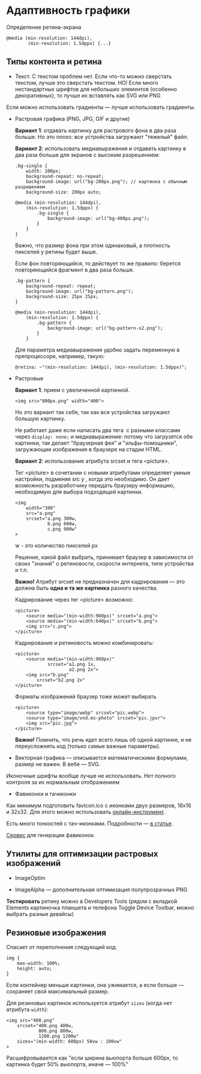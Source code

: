 # Адаптивность графики

Определение ретина-экрана

```
@media (min-resolution: 144dpi),
		(min-resolution: 1.5dppx) {...}
```

## Типы контента и ретина

- Текст. С текстом проблем нет. Если что-то можно сверстать текстом, лучше это сверстать текстом. НО! Если много нестандартных шрифтов для небольших элементов (особенно декоративных), то лучше их вставлять как SVG или PNG

Если можно использовать градиенты — лучше использовать градиенты.

- Растровая графика (PNG, JPG, GIF и другие)

	**Вариант 1**: отдавать картинку для растрового фона в два раза больше. Но это плохо: все устройства загружают "тяжелый" файл.

	**Вариант 2**: использовать медиавыражения и отдавать картинку в два раза больше для экранов с высоким разрешением:

	```
	.bg-single {
		width: 200px;
		background-repeat: no-repeat;
		background-image: url("bg-200px.png"); // картинка с обычным разрешением
		background-size: 200px auto;

	@media (min-resolution: 144dpi),
		(min-resolution: 1.5dppx) {
			.bg-single {
				background-image: url("bg-400px.png");
			}
		}
	}
	```

	Важно, что размер фона при этом одинаковый, а плотность пикселей у ретины будет выше.

	Если фон повторяющийся, то действует то же правило: берется повторяющийся фрагмент в два раза больше.

	```
	.bg-pattern {
		background-repeat: repeat;
		background-image: url("bg-pattern.png");
		background-size: 25px 25px;
	}

	@media (min-resolution: 144dpi),
		(min-resolution: 1.5dppx) {
			.bg-pattern {
				background-image: url("bg-pattern-x2.png");
			}
		}
	```

	Для параметра медиавыражения удобно задать переменную в препроцессоре, например, такую:

	```
	@retina: ~"(min-resolution: 144dpi), (min-resolution: 1.5dppx)";
	```

- Растровые <img>
	
	**Вариант 1**: прием с увеличенной картинкой.

	```
	<img src="800px.png" width="400">
	```
	Но это вариант так себе, так как все устройства загружают большую картинку.

	Не работает даже если написать два тега <img> с разными классами через ```display: none;``` и медиавыражение: потому что загрузятся обе картинки, так делает "браузерная фея" и "эльфы-помощники", загружающие изображения в браузере на стадии HTML.

	**Вариант 2**: использование атрибута srcset и тега \<picture>.

	Тег \<picture> в сочетании с новыми атрибутами определяет умные настройки, подменяя src у <img>, когда это необходимо. Он дает возможность разработчику передать браузеру информацию, необходимую для выбора подходящей картинки.

	```
	<img
		width="300"
		src="a.png"
		srcset="a.png 300w,
				b.png 600w,
				c.png 900w"
	>
	```
	w - это количество пикселей px

	Решение, какой файл выбрать, принимает браузер в зависимости от своих "знаний" о ретиновости, скорости интернета, типе устройства и т.п.

	**Важно!** Атрибут srcset не предназначен для кадрирования — это должна быть **одна и та же картинка** разного качества.

	Кадрирование через тег \<picture> возможно:

	```
	<picture>
		<source media="(min-width:960px)" srcset="a.png">
		<source media="(min-width:640px)" srcset="b.png">
		<img src="c.png">
	</picture>
	```

	Кадрирование и ретиновость можно комбинировать:

	```
	<picture>
		<source media="(min-width:960px)" 
				srcset="a1.png 1x,
						a2.png 2x">
		<img src="b.png"
			srcset="b2.png 2x"
	</picture>
	```

	Форматы изображений браузер тоже может выбирать

	```
	<picture>
		<source type="image/webp" srcset="pic.webp">
		<source type="image/vnd.ms-photo" srcset="pic.jpxr">
		<img src="pic.jpg">
	</picture>
	```

	**Важно!** Помнить, что речь идет всего лишь об одной картинке, и не переусложнять код (только самые важные параметры).

- Векторная графика — описывается математическими формулами, размер не важен. В вебе — SVG.

Иконочные шрифты вообще лучше не использовать. Нет полного контроля за их нормальным отображением

- Фавиконки и тачиконки

Как минимум подготовить favicon.ico с иконками двух размеров, 16х16 и 32х32. Для этого можно использовать [онлайн-инструмент](http://www.xiconeditor.com/).

Есть много тонкостей с тач-иконками. Подробности — [в статье](https://mathiasbynens.be/notes/touch-icons).

[Сервис](http://realfavicongenerator.net/) для генерации фавиконок.


## Утилиты для оптимизации растровых изображений

- ImageOptim

- ImageAlpha — дополнительная оптимизация полупрозрачных PNG

**Тестировать** ретину можно в Developers Tools (рядом с вкладкой Elements картиночка планшета и телефона Toggle Device Toolbar, можно выбрать разные девайсы)

## Резиновые изображения

Спасает от переполнения следующий код:

```
img {
	max-width: 100%;
	height: auto;
}
```
Если контейнер меньше картинки, она ужимается, а если больше — сохраняет свой максимальный размер.

Для резиновых картинок используется атрибут `sizes` (когда нет атрибута `width`):

```
<img src="400.png"
	srcset="400.png 400w,
			800.png 800w,
			1200.png 1200w"
	sizes="(min-width: 600px) 50vw : 100vw"
>
```

Расшифровывается как "если ширина вьюпорта больше 600px, то картинка будет 50% вьюпорта, иначе — 100%"




